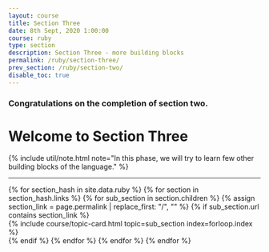 ```yaml
---
layout: course
title: Section Three
date: 8th Sept, 2020 1:00:00
course: ruby
type: section
description: Section Three - more building blocks
permalink: /ruby/section-three/
prev_section: /ruby/section-two/
disable_toc: true
---
```


### Congratulations on the completion of section two.

# Welcome to Section Three

{% include util/note.html
    note="In this phase, we will try to learn few other building blocks of the language."
%}


<div class="section-index">
  <hr class="panel-line">

  <div class="container-fluid">
    <div class="row">
      {% for section_hash in site.data.ruby %}
        {% for section in section_hash.links %}
          {% for sub_section in section.children %}
            {% assign section_link = page.permalink | replace_first: "/", "" %}
            {% if sub_section.url contains section_link %}
              <div class="col-md-6">
                {% include course/topic-card.html
                            topic=sub_section index=forloop.index %}
              </div>
            {% endif %}
          {% endfor %}
        {% endfor %}
      {% endfor %}
    </div>
  </div>
</div>

